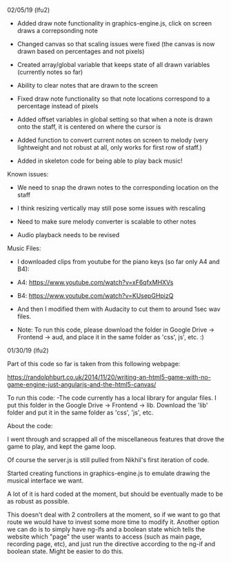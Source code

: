 02/05/19 (lfu2)

* Added draw note functionality in graphics-engine.js, click on screen draws a correpsonding note

* Changed canvas so that scaling issues were fixed (the canvas is now drawn based on percentages and not pixels)

* Created array/global variable that keeps state of all drawn variables (currently notes so far)

* Ability to clear notes that are drawn to the screen

* Fixed draw note functionality so that note locations correspond to a percentage instead of pixels

* Added offset variables in global setting so that when a note is drawn onto the staff, it is centered on where the cursor is 

* Added function to convert current notes on screen to melody (very lightweight and not robust at all, only works for first row of staff.)

* Added in skeleton code for being able to play back music!

Known issues:

* We need to snap the drawn notes to the corresponding location on the staff

* I think resizing vertically may still pose some issues with rescaling 

* Need to make sure melody converter is scalable to other notes

* Audio playback needs to be revised 

Music Files:

* I downloaded clips from youtube for the piano keys (so far only A4 and B4):

* A4: https://www.youtube.com/watch?v=xF6qfxMHXVs

* B4: https://www.youtube.com/watch?v=KUsepGHpizQ

* And then I modified them with Audacity to cut them to around 1sec wav files.
* Note: To run this code, please download the folder in Google Drive -> Frontend -> aud, and place it in the same folder as 'css', js', etc. :) 

01/30/19 (lfu2)

Part of this code so far is taken from this following webpage: 

https://randolphburt.co.uk/2014/11/20/writing-an-html5-game-with-no-game-engine-just-angularjs-and-the-html5-canvas/

To run this code: 
-The code currently has a local library for angular files. I put this folder in the Google Drive -> Frontend -> lib. Download the 'lib' folder and put it in the same folder as 'css', 'js', etc. 

About the code:

I went through and scrapped all of the miscellaneous features that drove the game to play, and kept the game loop. 

Of course the server.js is still pulled from Nikhil's first iteration of code. 

Started creating functions in graphics-engine.js to emulate drawing the musical interface we want. 

A lot of it is hard coded at the moment, but should be eventually made to be as robust as possible.

This doesn't deal with 2 controllers at the moment, so if we want to go that route we would have to invest some more time to modify it. Another option we can do is to simply have ng-ifs and a boolean state which tells the website which "page" the user wants to access (such as main page, recording page, etc), and just run the directive according to the ng-if and boolean state. Might be easier to do this.


